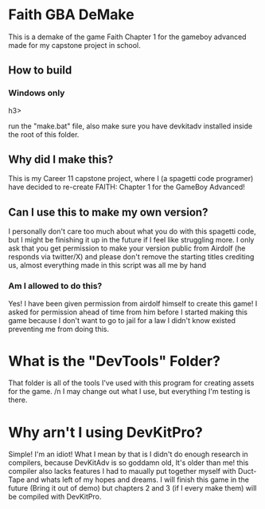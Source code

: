 <h1>Faith GBA DeMake</h1>
<p>This is a demake of the game Faith Chapter 1 for the gameboy advanced made for my capstone project in school.</p>

<h2>How to build</h2>

<h3>Windows only</h3>h3>
<p>run the "make.bat" file, also make sure you have devkitadv installed inside the root of this folder.</p>

<h2>Why did I make this?</h2>
<p>This is my Career 11 capstone project, where I (a spagetti code programer) have decided to re-create FAITH: Chapter 1 for the GameBoy Advanced!</p>

<h2>Can I use this to make my own version?</h2>

<p>I personally don't care too much about what you do with this spagetti code, but I might be finishing it up in the future if I feel like struggling more. I only ask that you get permission to make your version public from Airdolf (he responds via twitter/X) and please don't remove the starting titles crediting us, almost everything made in this script was all me by hand</p>

<h3>Am I allowed to do this?</h3>
<p>Yes! I have been given permission from airdolf himself to create this game! I asked for permission ahead of time from him before I started making this game because I don't want to go to jail for a law I didn't know existed preventing me from doing this.</p>

<h1>What is the "DevTools" Folder?</h1>
<p>That folder is all of the tools I've used with this program for creating assets for the game. /n I may change out what I use, but everything I'm testing is there.</p>

<h1>Why arn't I using DevKitPro?</h1>
<p>Simple! I'm an idiot!  What I mean by that is I didn't do enough research in compilers, because DevKitAdv is so goddamn old, It's older than me! this compiler also lacks features I had to maually put together myself with Duct-Tape and whats left of my hopes and dreams. I will finish this game in the future (Bring it out of demo) but chapters 2 and 3 (if I every make them) will be compiled with DevKitPro.</p>
